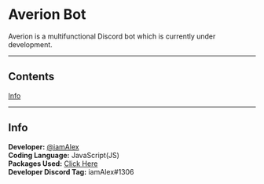 <h1> Averion Bot </h1>
Averion is a multifunctional Discord bot which is currently under development.
<hr>

<h2>Contents</h2>
<a href = "https://github.com/iamAlex107/Averion-bot#info"> Info </a>

<hr>

<h2>Info</h2>
<p><b>Developer:</b> <a href = "https://github.com/iamAlex107">@iamAlex</a> <br>
  <b>Coding Language:</b> JavaScript(JS) <br>
  <b>Packages Used:</b> <a href = "https://github.com/iamAlex107/Averion-bot/blob/main/package.json">Click Here</a><br>
  <b>Developer Discord Tag:</b> iamAlex#1306 <br>
</p>
